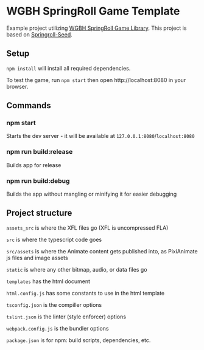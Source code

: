 # WGBH SpringRoll Game Template

Example project utilizing [WGBH SpringRoll Game Library](https://atlas.wgbh.org/stash/projects/SROLL/repos/wgbh-springroll-game/).
This project is based on [Springroll-Seed](https://github.com/SpringRoll/Springroll-Seed).

## Setup

`npm install` will install all required dependencies. 

To test the game, run `npm start` then open http://localhost:8080 in your browser.

## Commands

### npm start

Starts the dev server - it will be available at `127.0.0.1:8080`/`localhost:8080`

### npm run build:release

Builds app for release

### npm run build:debug

Builds the app without mangling or minifying it for easier debugging


## Project structure

`assets_src` is where the XFL files go (XFL is uncompressed FLA)

`src` is where the typescript code goes

`src/assets` is where the Animate content gets published into, as PixiAnimate js files and image assets

`static` is where any other bitmap, audio, or data files go

`templates` has the html document

`html.config.js` has some constants to use in the html template

`tsconfig.json` is the compiller options

`tslint.json` is the linter (style enforcer) options

`webpack.config.js` is the bundler options

`package.json` is for npm: build scripts, dependencies, etc.